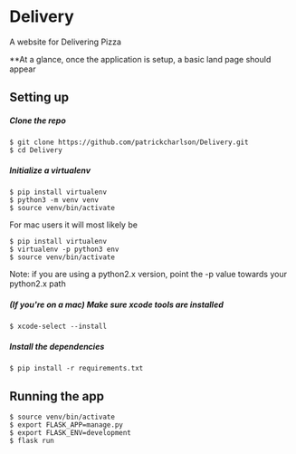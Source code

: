 # Delivery
A website for Delivering Pizza

**At a glance, once the application is setup, a basic land page should appear

## Setting up

##### Clone the repo

```
$ git clone https://github.com/patrickcharlson/Delivery.git
$ cd Delivery
```

##### Initialize a virtualenv

```
$ pip install virtualenv
$ python3 -m venv venv
$ source venv/bin/activate
```

For mac users it will most likely be
```
$ pip install virtualenv
$ virtualenv -p python3 env
$ source venv/bin/activate
```

Note: if you are using a python2.x version, point the -p value towards your python2.x path

##### (If you're on a mac) Make sure xcode tools are installed

```
$ xcode-select --install
```

##### Install the dependencies

```
$ pip install -r requirements.txt
```

## Running the app

```
$ source venv/bin/activate
$ export FLASK_APP=manage.py
$ export FLASK_ENV=development
$ flask run



```
